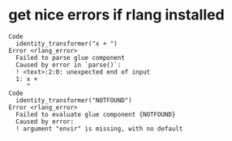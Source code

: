 # get nice errors if rlang installed

    Code
      identity_transformer("x + ")
    Error <rlang_error>
      Failed to parse glue component
      Caused by error in `parse()`:
      ! <text>:2:0: unexpected end of input
      1: x + 
         ^
    Code
      identity_transformer("NOTFOUND")
    Error <rlang_error>
      Failed to evaluate glue component {NOTFOUND}
      Caused by error:
      ! argument "envir" is missing, with no default

